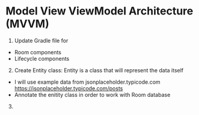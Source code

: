# Model View ViewModel Architecture (MVVM)

1. Update Gradle file for 
- Room components
- Lifecycle components

2. Create Entity class: Entity is a class that will represent the data itself
- I will use example data from jsonplaceholder.typicode.com https://jsonplaceholder.typicode.com/posts
- Annotate the enitity class in order to work with Room database

3.
